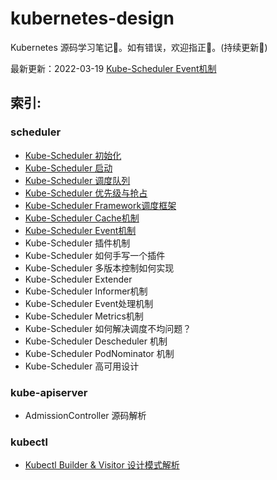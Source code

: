 # kubernetes-design
Kubernetes 源码学习笔记📰。如有错误，欢迎指正📌。(持续更新🌱)

最新更新：2022-03-19 [Kube-Scheduler Event机制](https://github.com/kerthcet/kubernetes-design/blob/main/scheduler/event.md)

<!-- ![image](https://github.com/kerthcet/KubernetesSchedulingDesign/blob/main/snapshots/wechat.jpeg) -->

 ## 索引:

 ### scheduler
* [Kube-Scheduler 初始化](https://github.com/kerthcet/kubernetes-design/blob/main/scheduler/initialization.md)
* [Kube-Scheduler 启动](https://github.com/kerthcet/kubernetes-design/blob/main/scheduler/start-scheduler.md)
* [Kube-Scheduler 调度队列](https://github.com/kerthcet/kubernetes-design/blob/main/scheduler/queue.md)
* [Kube-Scheduler 优先级与抢占](https://github.com/kerthcet/kubernetes-design/blob/main/scheduler/priority-preemption.md)
* [Kube-Scheduler Framework调度框架](https://github.com/kerthcet/kubernetes-design/blob/main/scheduler/framework.md)
* [Kube-Scheduler Cache机制](https://github.com/kerthcet/kubernetes-design/blob/main/scheduler/cache.md)
* [Kube-Scheduler Event机制](https://github.com/kerthcet/kubernetes-design/blob/main/scheduler/event.md)
* Kube-Scheduler 插件机制
* Kube-Scheduler 如何手写一个插件
* Kube-Scheduler 多版本控制如何实现
* Kube-Scheduler Extender
* Kube-Scheduler Informer机制
* Kube-Scheduler Event处理机制
* Kube-Scheduler Metrics机制
* Kube-Scheduler 如何解决调度不均问题？
* Kube-Scheduler Descheduler 机制
* Kube-Scheduler PodNominator 机制
* Kube-Scheduler 高可用设计

### kube-apiserver
* AdmissionController 源码解析

### kubectl
* [Kubectl Builder & Visitor 设计模式解析](https://github.com/kerthcet/kubernetes-design/blob/main/kubectl/builder-visitor-pattern.md)